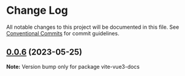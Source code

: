 # Change Log

All notable changes to this project will be documented in this file.
See [Conventional Commits](https://conventionalcommits.org) for commit guidelines.

## [0.0.6](https://github.com/palxiao/front-end-arsenal/compare/vite-vue3-docs@0.0.5...vite-vue3-docs@0.0.6) (2023-05-25)

**Note:** Version bump only for package vite-vue3-docs
